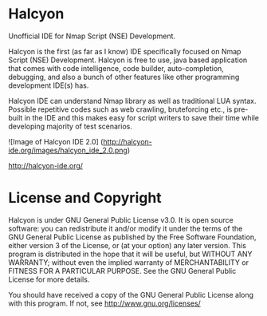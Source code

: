Halcyon
=======

Unofficial IDE for Nmap Script (NSE) Development.

Halcyon is the first (as far as I know) IDE specifically focused on Nmap Script (NSE) Development. Halcyon is free to use, java based application that comes with code intelligence, code builder, auto-completion, debugging, and also a bunch of other features like other programming development IDE(s) has. 

Halcyon IDE can understand Nmap library as well as traditional LUA syntax. Possible repetitive codes such as web crawling, bruteforcing etc., is pre-built in the IDE and this makes easy for script writers to save their time while developing majority of test scenarios. 

![Image of Halcyon IDE 2.0]
(http://halcyon-ide.org/images/halcyon_ide_2.0.png) 

http://halcyon-ide.org/

License and Copyright
=====================
Halcyon is under GNU General Public License v3.0. It is open source software: you can redistribute it and/or modify it under the terms of the GNU General Public License as published by the Free Software Foundation, either version 3 of the License, or (at your option) any later version. This program is distributed in the hope that it will be useful, but WITHOUT ANY WARRANTY; without even the implied warranty of MERCHANTABILITY or FITNESS FOR A PARTICULAR PURPOSE. See the GNU General Public License for more details. 

You should have received a copy of the GNU General Public License along with this program. If not, see http://www.gnu.org/licenses/